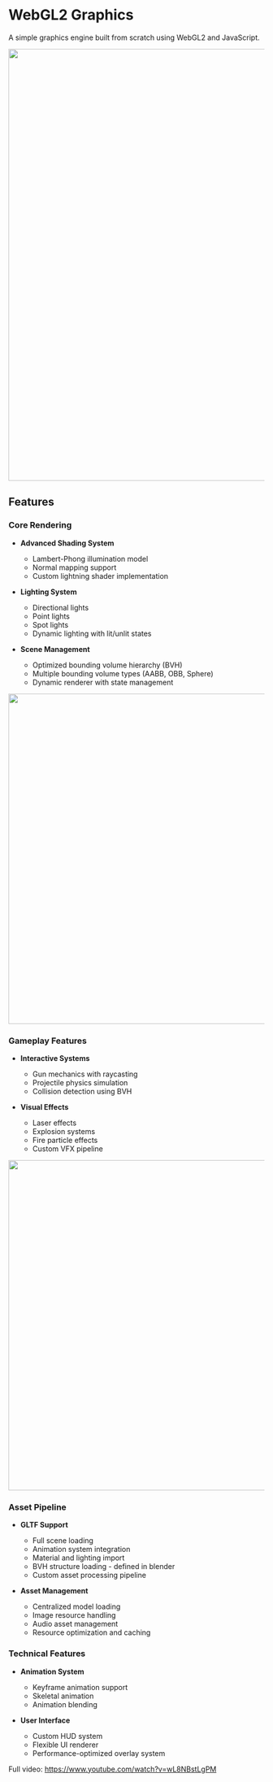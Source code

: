 # WebGL2 Graphics

A simple graphics engine built from scratch using WebGL2 and JavaScript. 

<img src="res/lights.gif" width="850"/>

## Features

### Core Rendering
- **Advanced Shading System**
  - Lambert-Phong illumination model
  - Normal mapping support
  - Custom lightning shader implementation

- **Lighting System**
  - Directional lights
  - Point lights
  - Spot lights
  - Dynamic lighting with lit/unlit states

- **Scene Management**
  - Optimized bounding volume hierarchy (BVH)
  - Multiple bounding volume types (AABB, OBB, Sphere)
  - Dynamic renderer with state management
 
<img src="res/rifle.gif" width="650"/>

### Gameplay Features

- **Interactive Systems**
  - Gun mechanics with raycasting
  - Projectile physics simulation
  - Collision detection using BVH

- **Visual Effects**
  - Laser effects
  - Explosion systems
  - Fire particle effects
  - Custom VFX pipeline
  
 <img src="res/sniper.gif" width="650"/>

 ### Asset Pipeline
- **GLTF Support**
  - Full scene loading
  - Animation system integration
  - Material and lighting import
  - BVH structure loading - defined in blender
  - Custom asset processing pipeline

- **Asset Management**
  - Centralized model loading
  - Image resource handling
  - Audio asset management
  - Resource optimization and caching

### Technical Features
- **Animation System**
  - Keyframe animation support
  - Skeletal animation
  - Animation blending

- **User Interface**
  - Custom HUD system
  - Flexible UI renderer
  - Performance-optimized overlay system

Full video: https://www.youtube.com/watch?v=wL8NBstLgPM
